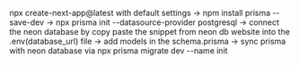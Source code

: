 npx create-next-app@latest with default settings -> npm install prisma --save-dev -> npx prisma init --datasource-provider postgresql
-> connect the neon database by copy paste the snippet from neon db website into the .env(database_url) file
-> add models in the schema.prisma -> sync prisma with neon database via npx prisma migrate dev --name init